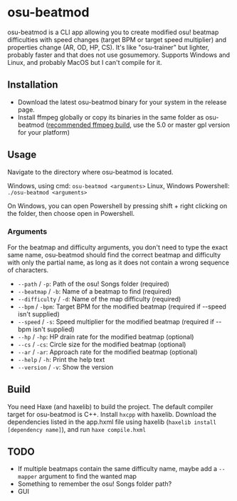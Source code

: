 # osu-beatmod

osu-beatmod is a CLI app allowing you to create modified osu! beatmap difficulties with speed changes (target BPM or target speed multiplier) and properties change (AR, OD, HP, CS). It's like "osu-trainer" but lighter, probably faster and that does not use gosumemory.
Supports Windows and Linux, and probably MacOS but I can't compile for it.

## Installation
* Download the latest osu-beatmod binary for your system in the release page.
* Install ffmpeg globally or copy its binaries in the same folder as osu-beatmod ([recommended ffmpeg build](https://github.com/BtbN/FFmpeg-Builds/releases/tag/latest), use the 5.0 or master gpl version for your platform)

## Usage
Navigate to the directory where osu-beatmod is located.

Windows, using cmd: `osu-beatmod <arguments>`
Linux, Windows Powershell: `./osu-beatmod <arguments>`

On Windows, you can open Powershell by pressing shift + right clicking on the folder, then choose open in Powershell.

### Arguments

For the beatmap and difficulty arguments, you don't need to type the exact same name, osu-beatmod should find the correct beatmap and difficulty with only the partial name, as long as it does not contain a wrong sequence of characters.

* `--path` / `-p`: Path of the osu! Songs folder (required)
* `--beatmap` / `-b`: Name of a beatmap to find (required)
* `--difficulty` / `-d`: Name of the map difficulty (required)
* `--bpm` / `-bpm`: Target BPM for the modified beatmap (required if --speed isn't supplied)
* `--speed` / `-s`: Speed multiplier for the modified beatmap (required if --bpm isn't supplied)
* `--hp` / `-hp`: HP drain rate for the modified beatmap (optional)
* `--cs` / `-cs`: Circle size for the modified beatmap (optional)
* `--ar` / `-ar`: Approach rate for the modified beatmap (optional)
* `--help` / `-h`: Print the help text
* `--version` / `-v`: Show the version

## Build
You need Haxe (and haxelib) to build the project.
The default compiler target for osu-beatmod is C++. Install `hxcpp` with haxelib.
Download the dependencies listed in the app.hxml file using haxelib (`haxelib install [dependency name]`), and run `haxe compile.hxml`

## TODO
* If multiple beatmaps contain the same difficulty name, maybe add a `--mapper` argument to find the wanted map
* Something to remember the osu! Songs folder path?
* GUI